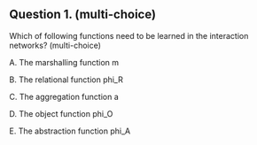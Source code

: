 ## Question 1. (multi-choice)
Which of following functions need to be learned in the interaction networks? (multi-choice)

A. The marshalling function m

B. The relational function phi_R

C. The aggregation function a

D. The object function phi_O

E. The abstraction function phi_A
